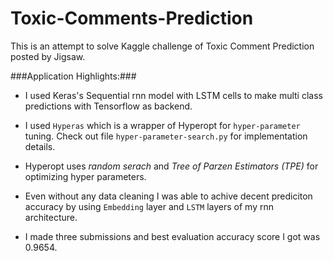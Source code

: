 # Toxic-Comments-Prediction

This is an attempt to solve Kaggle challenge of Toxic Comment Prediction posted by Jigsaw. 

###Application Highlights:###

- I used Keras's Sequential rnn model with LSTM cells to make multi class predictions with Tensorflow as backend.

- I used `Hyperas` which is a wrapper of Hyperopt for `hyper-parameter` tuning. Check out file `hyper-parameter-search.py` for implementation details.

- Hyperopt uses _random serach_ and _Tree of Parzen Estimators (TPE)_ for optimizing hyper parameters.

- Even without any data cleaning I was able to achive decent prediciton accuracy by using `Embedding` layer and `LSTM` layers of my rnn architecture.

- I made three submissions and best evaluation accuracy score I got was 0.9654.  

 
